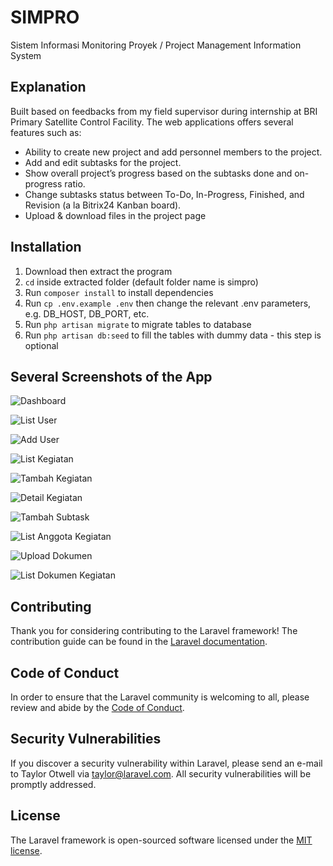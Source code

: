 # SIMPRO
Sistem Informasi Monitoring Proyek / Project Management Information System

## Explanation
Built based on feedbacks from my field supervisor during internship at BRI Primary Satellite Control Facility. The web applications offers several features such as:
- Ability to create new project and add personnel members to the project.
- Add and edit subtasks for the project.
- Show overall project’s progress based on the subtasks done and on-progress ratio.
- Change subtasks status between To-Do, In-Progress, Finished, and Revision (a la Bitrix24 Kanban board).
- Upload & download files in the project page

## Installation
1. Download then extract the program
2. `cd` inside extracted folder (default folder name is simpro)
3. Run `composer install` to install dependencies
4. Run `cp .env.example .env` then change the relevant .env parameters, e.g. DB_HOST, DB_PORT, etc.
5. Run `php artisan migrate` to migrate tables to database
6. Run `php artisan db:seed` to fill the tables with dummy data - this step is optional

## Several Screenshots of the App
![Dashboard](https://raw.githubusercontent.com/salmanrameli/simpro/master/dashboard.png)

![List User](https://raw.githubusercontent.com/salmanrameli/simpro/master/list-user.png)

![Add User](https://raw.githubusercontent.com/salmanrameli/simpro/master/add-user.png)

![List Kegiatan](https://raw.githubusercontent.com/salmanrameli/simpro/master/list-kegiatan.png)

![Tambah Kegiatan](https://raw.githubusercontent.com/salmanrameli/simpro/master/kegiatan-tambah.png)

![Detail Kegiatan](https://raw.githubusercontent.com/salmanrameli/simpro/master/detail-kegiatan.png)

![Tambah Subtask](https://raw.githubusercontent.com/salmanrameli/simpro/master/subtask-tambah.png)

![List Anggota Kegiatan](https://raw.githubusercontent.com/salmanrameli/simpro/master/kegiatan-pic.png)

![Upload Dokumen](https://raw.githubusercontent.com/salmanrameli/simpro/master/kegiatan-upload.png)

![List Dokumen Kegiatan](https://raw.githubusercontent.com/salmanrameli/simpro/master/kegiatan-dokumen.png)

## Contributing

Thank you for considering contributing to the Laravel framework! The contribution guide can be found in the [Laravel documentation](https://laravel.com/docs/contributions).

## Code of Conduct

In order to ensure that the Laravel community is welcoming to all, please review and abide by the [Code of Conduct](https://laravel.com/docs/contributions#code-of-conduct).

## Security Vulnerabilities

If you discover a security vulnerability within Laravel, please send an e-mail to Taylor Otwell via [taylor@laravel.com](mailto:taylor@laravel.com). All security vulnerabilities will be promptly addressed.

## License

The Laravel framework is open-sourced software licensed under the [MIT license](https://opensource.org/licenses/MIT).
